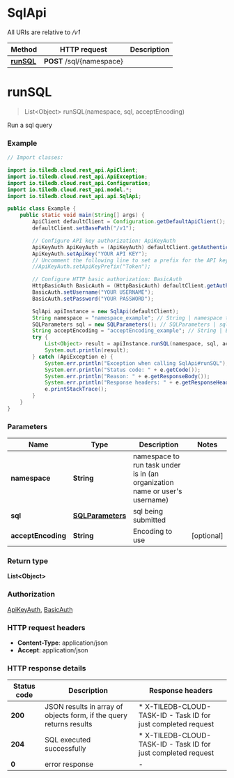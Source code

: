 # SqlApi

All URIs are relative to */v1*

| Method | HTTP request | Description |
|------------- | ------------- | -------------|
| [**runSQL**](SqlApi.md#runSQL) | **POST** /sql/{namespace} |  |


<a name="runSQL"></a>
# **runSQL**
> List&lt;Object&gt; runSQL(namespace, sql, acceptEncoding)



Run a sql query

### Example

```java
// Import classes:

import io.tiledb.cloud.rest_api.ApiClient;
import io.tiledb.cloud.rest_api.ApiException;
import io.tiledb.cloud.rest_api.Configuration;
import io.tiledb.cloud.rest_api.model.*;
import io.tiledb.cloud.rest_api.api.SqlApi;

public class Example {
    public static void main(String[] args) {
        ApiClient defaultClient = Configuration.getDefaultApiClient();
        defaultClient.setBasePath("/v1");

        // Configure API key authorization: ApiKeyAuth
        ApiKeyAuth ApiKeyAuth = (ApiKeyAuth) defaultClient.getAuthentication("ApiKeyAuth");
        ApiKeyAuth.setApiKey("YOUR API KEY");
        // Uncomment the following line to set a prefix for the API key, e.g. "Token" (defaults to null)
        //ApiKeyAuth.setApiKeyPrefix("Token");

        // Configure HTTP basic authorization: BasicAuth
        HttpBasicAuth BasicAuth = (HttpBasicAuth) defaultClient.getAuthentication("BasicAuth");
        BasicAuth.setUsername("YOUR USERNAME");
        BasicAuth.setPassword("YOUR PASSWORD");

        SqlApi apiInstance = new SqlApi(defaultClient);
        String namespace = "namespace_example"; // String | namespace to run task under is in (an organization name or user's username)
        SQLParameters sql = new SQLParameters(); // SQLParameters | sql being submitted
        String acceptEncoding = "acceptEncoding_example"; // String | Encoding to use
        try {
            List<Object> result = apiInstance.runSQL(namespace, sql, acceptEncoding);
            System.out.println(result);
        } catch (ApiException e) {
            System.err.println("Exception when calling SqlApi#runSQL");
            System.err.println("Status code: " + e.getCode());
            System.err.println("Reason: " + e.getResponseBody());
            System.err.println("Response headers: " + e.getResponseHeaders());
            e.printStackTrace();
        }
    }
}
```

### Parameters

| Name | Type | Description  | Notes |
|------------- | ------------- | ------------- | -------------|
| **namespace** | **String**| namespace to run task under is in (an organization name or user&#39;s username) | |
| **sql** | [**SQLParameters**](SQLParameters.md)| sql being submitted | |
| **acceptEncoding** | **String**| Encoding to use | [optional] |

### Return type

**List&lt;Object&gt;**

### Authorization

[ApiKeyAuth](../README.md#ApiKeyAuth), [BasicAuth](../README.md#BasicAuth)

### HTTP request headers

 - **Content-Type**: application/json
 - **Accept**: application/json

### HTTP response details
| Status code | Description | Response headers |
|-------------|-------------|------------------|
| **200** | JSON results in array of objects form, if the query returns results |  * X-TILEDB-CLOUD-TASK-ID - Task ID for just completed request <br>  |
| **204** | SQL executed successfully |  * X-TILEDB-CLOUD-TASK-ID - Task ID for just completed request <br>  |
| **0** | error response |  -  |

